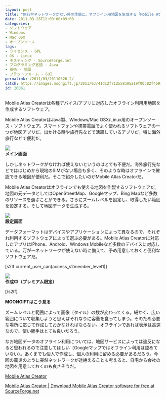 ```yaml
---
layout: post
title: "旅行やネットワークがない時の準備に。オフライン用地図を生成する「Mobile Atlas Creator」"
date: 2011-03-26T12:00:00+09:00
categories:
- ソフトウェア
- Windows
- Mac OSX
- オープンソース
tags: 
- ライセンス - GPL
- OS - Linux
- ホスティング - SourceForge.net
- プログラミング言語 - Java
- 技術 - 地図
- プラットフォーム - GUI
permalink: /2011/03/20110326-2/
catch: https://images.moongift.jp/2011/03/41dc2f712558d95a19f00c82f4697870.png
id: 26061
---
```

Mobile Atlas Creatorは各種デバイス/アプリに対応したオフライン利用用地図を作成するソフトウェア。

  

Mobile Atlas CreatorはJava製、Windows/Mac OSX/Linux用のオープンソース・ソフトウェア。スマートフォンや携帯電話でよく使われるソフトウェアの一つが地図アプリだ。出かける時や旅行先などで活躍しているアプリだ。特に海外旅行などで便利だ。

  

![](https://images.moongift.jp/2011/03/35d8ec5a001b6834e610f86f6a50494f.png)  
**メイン画面**

  

しかしネットワークがなければ使えないというのはとても不便だ。海外旅行先などでははじめから現地のSIMがない場合も多く、そのような時はオフラインで確認できる地図が便利だ。そこで紹介したいのがMobile Atlas Creatorだ。

  
<!--more-->  

Mobile Atlas Creatorはオフラインでも使える地図を作製するソフトウェアだ。地図の元データとしてはOpenStreetMap、Googleマップ、Bing Mapなど多数のリソースを選ぶことができる。さらにズームレベルを設定し、取得したい範囲を設定する。そして地図データを生成する。

  

![](https://images.moongift.jp/2011/03/41dc2f712558d95a19f00c82f4697870.png)  
**設定画面**

  

データフォーマットはデバイスやアプリケーションによって異なるので、それぞれ利用するソフトウェアによって選ぶ必要がある。Mobile Atlas Creatorに対応したアプリはiPhone、Android、Windows Mobileなど多数のデバイスに対応している。万が一ネットワークが使えない時に備えて、予め用意しておくと便利なソフトウェアだ。

  
[s2If current\_user\_can(access\_s2member\_level1)]

![](https://images.moongift.jp/2011/03/6a56c673331092e6eeefb7515306b378.png)  
**作成中（プレミアム限定）**

[/s2If]  
  
  

**MOONGIFTはこう見る**

  

ズームレベルと範囲によって画像（タイル）の数が変わってくる。細かく、広い範囲について収集しようと思えばそれなりに容量を食ってしまう。そのため必要な場所に応じて作成しておかなければならない。オフラインであれば表示は高速なので、使い勝手はとても良いだろう。

  

なお地図データのオフライン利用については、地図サービスによっては違反になると思われるので注意してほしい（Googleマップではオフライン利用は認めていない）。あくまでも個人で作成し、個人の利用に留める必要があるだろう。今回の震災のように突然ネットワークが途絶えることも考えると、自宅から会社の地図を用意しておくのも良さそうだ。

  

[Mobile Atlas Creator](http://mobac.dnsalias.org/)

  

[Mobile Atlas Creator | Download Mobile Atlas Creator software for free at SourceForge.net](http://sourceforge.net/projects/mobac/)

